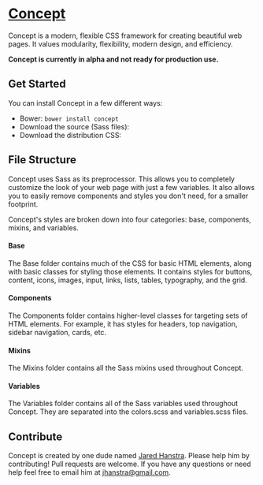 # [Concept](http://c-o-n-c-e-p-t.com/)

Concept is a modern, flexible CSS framework for creating beautiful web pages. It values modularity, flexibility, modern design, and efficiency.

**Concept is currently in alpha and not ready for production use.**

## Get Started

You can install Concept in a few different ways:
- Bower: `bower install concept`
- Download the source (Sass files):
- Download the distribution CSS:

## File Structure

Concept uses Sass as its preprocessor. This allows you to completely customize the look of your web page with just a few variables. It also allows you to easily remove components and styles you don't need, for a smaller footprint.

Concept's styles are broken down into four categories: base, components, mixins, and variables.

#### Base

The Base folder contains much of the CSS for basic HTML elements, along with basic classes for styling those elements. It contains styles for buttons, content, icons, images, input, links, lists, tables, typography, and the grid.

#### Components

The Components folder contains higher-level classes for targeting sets of HTML elements. For example, it has styles for headers, top navigation, sidebar navigation, cards, etc.

#### Mixins

The Mixins folder contains all the Sass mixins used throughout Concept.

#### Variables

The Variables folder contains all of the Sass variables used throughout Concept. They are separated into the colors.scss and variables.scss files.

## Contribute

Concept is created by one dude named [Jared Hanstra](http://www.jaredhanstra.com). Please help him by contributing! Pull requests are welcome. If you have any questions or need help feel free to email him at jhanstra@gmail.com.
